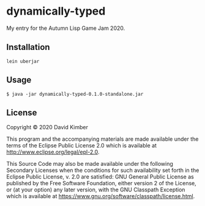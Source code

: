 # dynamically-typed

My entry for the Autumn Lisp Game Jam 2020.

## Installation

```lein uberjar```

## Usage


```$ java -jar dynamically-typed-0.1.0-standalone.jar```

## License

Copyright © 2020 David Kimber

This program and the accompanying materials are made available under the
terms of the Eclipse Public License 2.0 which is available at
http://www.eclipse.org/legal/epl-2.0.

This Source Code may also be made available under the following Secondary
Licenses when the conditions for such availability set forth in the Eclipse
Public License, v. 2.0 are satisfied: GNU General Public License as published by
the Free Software Foundation, either version 2 of the License, or (at your
option) any later version, with the GNU Classpath Exception which is available
at https://www.gnu.org/software/classpath/license.html.
